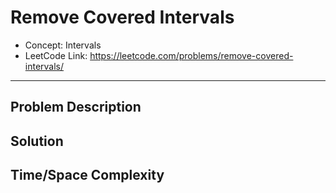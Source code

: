 # Remove Covered Intervals

- Concept: Intervals
- LeetCode Link: https://leetcode.com/problems/remove-covered-intervals/

---

## Problem Description

## Solution

## Time/Space Complexity


